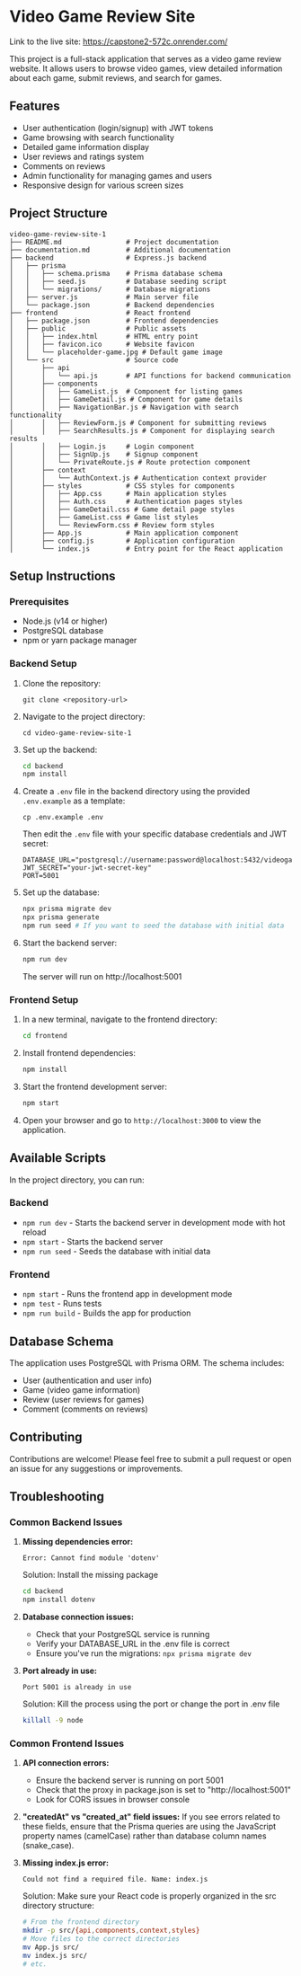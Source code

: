 # Video Game Review Site

Link to the live site:
https://capstone2-572c.onrender.com/


This project is a full-stack application that serves as a video game review website. It allows users to browse video games, view detailed information about each game, submit reviews, and search for games.

## Features

- User authentication (login/signup) with JWT tokens
- Game browsing with search functionality
- Detailed game information display
- User reviews and ratings system
- Comments on reviews
- Admin functionality for managing games and users
- Responsive design for various screen sizes

## Project Structure

```
video-game-review-site-1
├── README.md                # Project documentation
├── documentation.md         # Additional documentation
├── backend                  # Express.js backend
│   ├── prisma
│   │   ├── schema.prisma    # Prisma database schema
│   │   ├── seed.js          # Database seeding script
│   │   └── migrations/      # Database migrations
│   ├── server.js            # Main server file
│   └── package.json         # Backend dependencies
├── frontend                 # React frontend
│   ├── package.json         # Frontend dependencies
│   ├── public               # Public assets
│   │   ├── index.html       # HTML entry point
│   │   ├── favicon.ico      # Website favicon
│   │   └── placeholder-game.jpg # Default game image
│   └── src                  # Source code
│       ├── api
│       │   └── api.js       # API functions for backend communication
│       ├── components
│       │   ├── GameList.js  # Component for listing games
│       │   ├── GameDetail.js # Component for game details
│       │   ├── NavigationBar.js # Navigation with search functionality
│       │   ├── ReviewForm.js # Component for submitting reviews
│       │   ├── SearchResults.js # Component for displaying search results
│       │   ├── Login.js     # Login component
│       │   ├── SignUp.js    # Signup component
│       │   └── PrivateRoute.js # Route protection component
│       ├── context
│       │   └── AuthContext.js # Authentication context provider
│       ├── styles           # CSS styles for components
│       │   ├── App.css      # Main application styles
│       │   ├── Auth.css     # Authentication pages styles
│       │   ├── GameDetail.css # Game detail page styles
│       │   ├── GameList.css # Game list styles
│       │   └── ReviewForm.css # Review form styles
│       ├── App.js           # Main application component
│       ├── config.js        # Application configuration
│       └── index.js         # Entry point for the React application
```

## Setup Instructions

### Prerequisites
- Node.js (v14 or higher)
- PostgreSQL database
- npm or yarn package manager

### Backend Setup

1. Clone the repository:
   ```
   git clone <repository-url>
   ```

2. Navigate to the project directory:
   ```
   cd video-game-review-site-1
   ```

3. Set up the backend:
   ```bash
   cd backend
   npm install
   ```

4. Create a `.env` file in the backend directory using the provided `.env.example` as a template:
   ```
   cp .env.example .env
   ```
   Then edit the `.env` file with your specific database credentials and JWT secret:
   ```
   DATABASE_URL="postgresql://username:password@localhost:5432/videogamereview"
   JWT_SECRET="your-jwt-secret-key"
   PORT=5001
   ```

5. Set up the database:
   ```bash
   npx prisma migrate dev
   npx prisma generate
   npm run seed # If you want to seed the database with initial data
   ```

6. Start the backend server:
   ```bash
   npm run dev
   ```
   The server will run on http://localhost:5001

### Frontend Setup

1. In a new terminal, navigate to the frontend directory:
   ```bash
   cd frontend
   ```

2. Install frontend dependencies:
   ```bash
   npm install
   ```

3. Start the frontend development server:
   ```bash
   npm start
   ```

4. Open your browser and go to `http://localhost:3000` to view the application.

## Available Scripts

In the project directory, you can run:

### Backend

- `npm run dev` - Starts the backend server in development mode with hot reload
- `npm start` - Starts the backend server
- `npm run seed` - Seeds the database with initial data

### Frontend

- `npm start` - Runs the frontend app in development mode
- `npm test` - Runs tests
- `npm run build` - Builds the app for production

## Database Schema

The application uses PostgreSQL with Prisma ORM. The schema includes:

- User (authentication and user info)
- Game (video game information)
- Review (user reviews for games)
- Comment (comments on reviews)

## Contributing

Contributions are welcome! Please feel free to submit a pull request or open an issue for any suggestions or improvements.

## Troubleshooting

### Common Backend Issues

1. **Missing dependencies error:**
   ```
   Error: Cannot find module 'dotenv'
   ```
   Solution: Install the missing package
   ```bash
   cd backend
   npm install dotenv
   ```

2. **Database connection issues:**
   - Check that your PostgreSQL service is running
   - Verify your DATABASE_URL in the .env file is correct
   - Ensure you've run the migrations: `npx prisma migrate dev`

3. **Port already in use:**
   ```
   Port 5001 is already in use
   ```
   Solution: Kill the process using the port or change the port in .env file
   ```bash
   killall -9 node
   ```
   
### Common Frontend Issues

1. **API connection errors:**
   - Ensure the backend server is running on port 5001
   - Check that the proxy in package.json is set to "http://localhost:5001"
   - Look for CORS issues in browser console

2. **"createdAt" vs "created_at" field issues:**
   If you see errors related to these fields, ensure that the Prisma queries are using the JavaScript property names (camelCase) rather than database column names (snake_case).
   
3. **Missing index.js error:**
   ```
   Could not find a required file. Name: index.js
   ```
   Solution: Make sure your React code is properly organized in the src directory structure:
   ```bash
   # From the frontend directory
   mkdir -p src/{api,components,context,styles}
   # Move files to the correct directories
   mv App.js src/
   mv index.js src/
   # etc.
   ```
